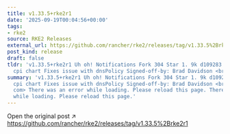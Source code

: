 ```yaml
---
title: v1.33.5+rke2r1
date: '2025-09-19T00:04:56+00:00'
tags:
- rke2
source: RKE2 Releases
external_url: https://github.com/rancher/rke2/releases/tag/v1.33.5%2Brke2r1
post_kind: release
draft: false
tldr: 'v1.33.5+rke2r1 Uh oh! Notifications Fork 304 Star 1. 9k d109283 Bump vsphere
  cpi chart Fixes issue with dnsPolicy Signed-off-by: Brad Davidson <brad.'
summary: 'v1.33.5+rke2r1 Uh oh! Notifications Fork 304 Star 1. 9k d109283 Bump vsphere
  cpi chart Fixes issue with dnsPolicy Signed-off-by: Brad Davidson <brad. davidson@rancher.
  com> There was an error while loading. Please reload this page. There was an error
  while loading. Please reload this page.'
---
```

Open the original post ↗ https://github.com/rancher/rke2/releases/tag/v1.33.5%2Brke2r1
